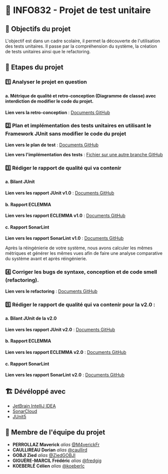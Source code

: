 # 🧪 INFO832 - Projet de test unitaire

## 🎯 Objectifs du projet

L'objectif est dans un cadre scolaire, il permet la découverte de l'utilisation des tests unitaires. 
Il passe par la compréhension du système, la création de tests unitaires ainsi que le refactoring.

## 🔢 Etapes du projet


### 1️⃣ Analyser le projet en question

#### a. Métrique de qualité et retro-conception (Diagramme de classe) avec interdiction de modifier le code du projet.

 **Lien vers la retro-conception** : [Documents GitHub](https://github.com/M4verickFr/info832_unit-test/tree/main/Retro-conception%20-%20Diagrams%20%26%20Research)



### 2️⃣ Plan et implémentation des tests unitaires en utilisant le Framework JUnit sans modifier le code du projet

**Lien vers le plan de test** : [Documents GitHub](https://github.com/M4verickFr/info832_unit-test/tree/main/Plan%20de%20test)
    
**Lien vers l'implémentation des tests** : [Fichier sur une autre branche GitHub](https://github.com/M4verickFr/info832_unit-test/tree/initial)




### 3️⃣ Rédiger le rapport de qualité qui va contenir 

#### a. Bilant JUnit

**Lien vers les rapport JUnit v1.0** : [Documents GitHub](https://github.com/M4verickFr/info832_unit-test/tree/main/JUnit%20Report)
    
#### b. Rapport ECLEMMA

**Lien vers les rapport ECLEMMA v1.0** : [Documents GitHub](https://github.com/M4verickFr/info832_unit-test/tree/main/Coverage%20Report)

#### c. Rapport SonarLint

**Lien vers les rapport SonarLint v1.0** : [Documents GitHub](https://github.com/M4verickFr/info832_unit-test/tree/main/Coverage%20Report)

Après la réingénierie de votre système, nous avons calculer les mêmes métriques et générer les  mêmes vues afin de faire une analyse comparative du système avant et après réingénierie.



### 4️⃣ Corriger les bugs de syntaxe, conception et de code smell (refactoring).

**Lien vers le refactoring** : [Documents GitHub](https://github.com/M4verickFr/info832_unit-test/tree/main/src)



### 5️⃣ Rédiger le rapport de qualité qui va contenir pour la v2.0 :

#### a. Bilant JUnit de la v2.0

**Lien vers les rapport JUnit v2.0** : [Documents GitHub](https://github.com/M4verickFr/info832_unit-test/tree/main/JUnit%20Report)

#### b. Rapport ECLEMMA

**Lien vers les rapport ECLEMMA v2.0** : [Documents GitHub](https://github.com/M4verickFr/info832_unit-test/tree/main/Coverage%20Report)

#### c. Rapport SonarLint

**Lien vers les rapport SonarLint v2.0** : [Documents GitHub](https://github.com/M4verickFr/info832_unit-test/tree/main/Coverage%20Report)

## 🏗️ **Dévéloppé avec**

* [JetBrain IntelliJ IDEA](https://www.jetbrains.com/fr-fr/idea/)
* [SonarCloud](https://sonarcloud.io/)
* [JUnit5](https://junit.org/junit5/)


## 💪 **Membre de l'équipe du projet**

* **PERROLLAZ Maverick** _alias_ [@M4verickFr](https://github.com/M4verickFr)
* **CAULLIREAU Dorian** _alias_ [@caullird](https://github.com/caullird)
* **GOBJI Zied** _alias_ [@ZiedGOBJI](https://github.com/ZiedGOBJI)
* **GIGUÈRE-MARCIL Frédéric** _alias_ [@fredgig](https://github.com/fredgig)
* **KOEBERLÉ Célien** _alias_ [@koeberlc](https://github.com/koeberlc)
